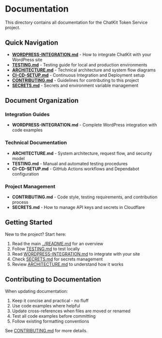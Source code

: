 # Documentation

This directory contains all documentation for the ChatKit Token Service project.

## Quick Navigation

- **[WORDPRESS-INTEGRATION.md](WORDPRESS-INTEGRATION.md)** - How to integrate ChatKit with your WordPress site
- **[TESTING.md](TESTING.md)** - Testing guide for local and production environments
- **[ARCHITECTURE.md](ARCHITECTURE.md)** - Technical architecture and system flow diagrams
- **[CI-CD-SETUP.md](CI-CD-SETUP.md)** - Continuous Integration and Deployment setup
- **[CONTRIBUTING.md](CONTRIBUTING.md)** - Guidelines for contributing to this project
- **[SECRETS.md](SECRETS.md)** - Secrets and environment variable management

## Document Organization

### Integration Guides
- **WORDPRESS-INTEGRATION.md** - Complete WordPress integration with code examples

### Technical Documentation
- **ARCHITECTURE.md** - System architecture, request flow, and security model
- **TESTING.md** - Manual and automated testing procedures
- **CI-CD-SETUP.md** - GitHub Actions workflows and Dependabot configuration

### Project Management
- **CONTRIBUTING.md** - Code style, testing requirements, and contribution process
- **SECRETS.md** - How to manage API keys and secrets in Cloudflare

## Getting Started

New to the project? Start here:

1. Read the main [../README.md](../README.md) for an overview
2. Follow [TESTING.md](TESTING.md) to test locally
3. Read [WORDPRESS-INTEGRATION.md](WORDPRESS-INTEGRATION.md) to integrate with your site
4. Check [SECRETS.md](SECRETS.md) for secrets management
5. Review [ARCHITECTURE.md](ARCHITECTURE.md) to understand how it works

## Contributing to Documentation

When updating documentation:

1. Keep it concise and practical - no fluff
2. Use code examples where helpful
3. Update cross-references when files are moved or renamed
4. Test all code examples before committing
5. Follow existing formatting conventions

See [CONTRIBUTING.md](CONTRIBUTING.md) for more details.
